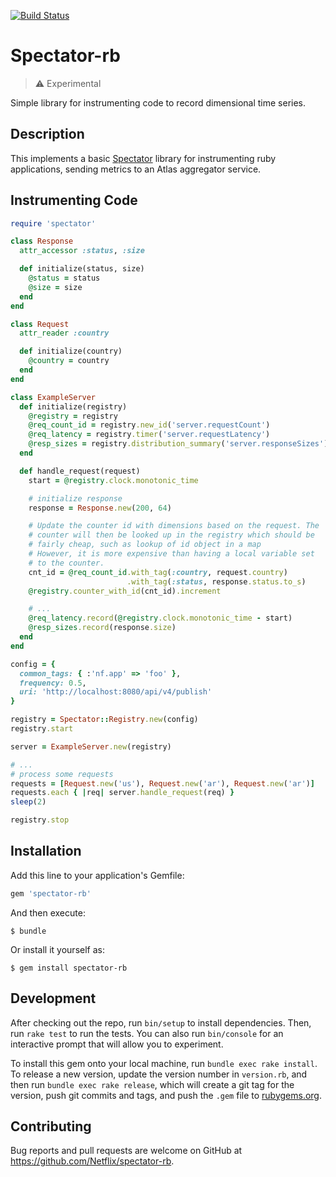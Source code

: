 [![Build Status](https://travis-ci.org/Netflix/spectator-rb.svg?branch=master)](https://travis-ci.org/Netflix/spectator-rb) 
# Spectator-rb

> :warning: Experimental

Simple library for instrumenting code to record dimensional time series.

## Description

This implements a basic [Spectator](https://github.com/Netflix/spectator)
library for instrumenting ruby applications, sending metrics to an Atlas
aggregator service.

## Instrumenting Code

```ruby
require 'spectator'

class Response
  attr_accessor :status, :size

  def initialize(status, size)
    @status = status
    @size = size
  end
end

class Request
  attr_reader :country

  def initialize(country)
    @country = country
  end
end

class ExampleServer
  def initialize(registry)
    @registry = registry
    @req_count_id = registry.new_id('server.requestCount')
    @req_latency = registry.timer('server.requestLatency')
    @resp_sizes = registry.distribution_summary('server.responseSizes')
  end

  def handle_request(request)
    start = @registry.clock.monotonic_time

    # initialize response
    response = Response.new(200, 64)

    # Update the counter id with dimensions based on the request. The
    # counter will then be looked up in the registry which should be
    # fairly cheap, such as lookup of id object in a map
    # However, it is more expensive than having a local variable set
    # to the counter.
    cnt_id = @req_count_id.with_tag(:country, request.country)
                          .with_tag(:status, response.status.to_s)
    @registry.counter_with_id(cnt_id).increment

    # ...
    @req_latency.record(@registry.clock.monotonic_time - start)
    @resp_sizes.record(response.size)
  end
end

config = {
  common_tags: { :'nf.app' => 'foo' },
  frequency: 0.5,
  uri: 'http://localhost:8080/api/v4/publish'
}

registry = Spectator::Registry.new(config)
registry.start

server = ExampleServer.new(registry)

# ...
# process some requests
requests = [Request.new('us'), Request.new('ar'), Request.new('ar')]
requests.each { |req| server.handle_request(req) }
sleep(2)

registry.stop
```


## Installation

Add this line to your application's Gemfile:

```ruby
gem 'spectator-rb'
```

And then execute:

    $ bundle

Or install it yourself as:

    $ gem install spectator-rb

## Development

After checking out the repo, run `bin/setup` to install dependencies. Then, run `rake test` to run the tests. You can also run `bin/console` for an interactive prompt that will allow you to experiment.

To install this gem onto your local machine, run `bundle exec rake install`. To release a new version, update the version number in `version.rb`, and then run `bundle exec rake release`, which will create a git tag for the version, push git commits and tags, and push the `.gem` file to [rubygems.org](https://rubygems.org).

## Contributing

Bug reports and pull requests are welcome on GitHub at https://github.com/Netflix/spectator-rb.
